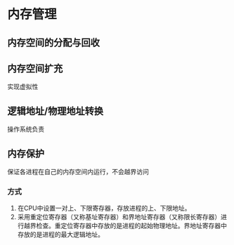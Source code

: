 # 内存管理

## 内存空间的分配与回收

## 内存空间扩充

实现虚拟性

## 逻辑地址/物理地址转换

操作系统负责

## 内存保护

保证各进程在自己的内存空间内运行，不会越界访问

### 方式

1. 在CPU中设置一对上、下限寄存器，存放进程的上、下限地址。
2. 采用重定位寄存器（又称基址寄存器）和界地址寄存器（又称限长寄存器）进行越界检查。重定位寄存器中存放的是进程的起始物理地址。界地址寄存器中存放的是进程的最大逻辑地址。